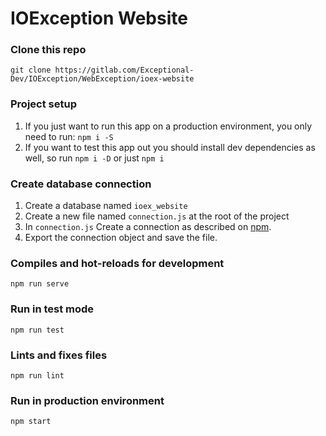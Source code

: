 # IOException Website

### Clone this repo
```
git clone https://gitlab.com/Exceptional-Dev/IOException/WebException/ioex-website
```

### Project setup
1. If you just want to run this app on a production environment, you only need to run: `npm i -S`
2. If you want to test this app out you should install dev dependencies as well, so run `npm i
 -D` or just `npm i`

### Create database connection
1. Create a database named `ioex_website`
2. Create a new file named `connection.js` at the root of the project
3. In `connection.js` Create a connection as described on [npm](https://www.npmjs.com/package/mysql).
4. Export the connection object and save the file. 

### Compiles and hot-reloads for development
```
npm run serve
```

### Run in test mode
```
npm run test
```

### Lints and fixes files
```
npm run lint
```

### Run in production environment
```
npm start
```
